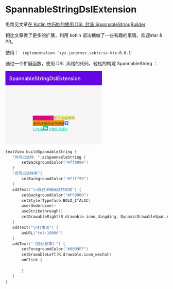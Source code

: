 # SpannableStringDslExtension

思路见文章[在 Kotlin 中巧妙的使用 DSL 封装 SpannableStringBuilder](https://juejin.cn/post/7067325056124190734)

相比文章做了更多的扩展，利用 kotlin 语法糖做了一些有趣的事情，欢迎star & PR。

使用：
` implementation 'xyz.junerver.ssktx:ss-ktx:0.0.1'`

通过一个扩展函数，使用 DSL 风格的代码，轻松的构建 SpannableString ：

<img
src="./art/11b3f615be00077561230273f0eb724.jpg"
width = "300"
align=center />


```kotlin
textView.buildSpannableString {
   "你可以这样，".asSpannableString {
       setBackgroundColor("#ff0099")
   }
   "还可以这样用"{
       setBackgroundColor("#ffff99")
   }
   addText("\n我已详细阅读并同意") {
       setBackgroundColor("#FF9900")
       setStyle(Typeface.BOLD_ITALIC)
       userUnderLine()
       useStrikethrough()
       setDrawableRight(R.drawable.icon_dingding, DynamicDrawableSpan.ALIGN_CENTER)
   }
   addText("\n打电话") {
       asURL("tel:10086")
   }
   addText("《隐私政策》") {
       setForegroundColor("#0099FF")
       setDrawableLeft(R.drawable.icon_wechat)
       onClick {

       }
   }
}
```
